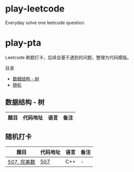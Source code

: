 # play-leetcode
Everyday solve one leetcode question.


# play-pta
Leetcode 刷题打卡，后续会基于遇到的问题，整理为代码模版。


目录
- [数据结构 - 树]()
- [随机]()

## 数据结构 - 树
|  题目   | 代码地址  | 语言   | 备注  |
|  ----  | ----  |  ----  | ----  |

## 随机打卡 
|  题目   | 代码地址  | 语言   | 备注  |
|  ----  | ----  |  ----  | ----  |
[507. 完美数](https://leetcode-cn.com/problems/perfect-number/) | [507]() | C++| - |



